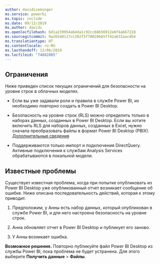 ```yaml
---
author: davidiseminger
ms.service: powerbi
ms.topic: include
ms.date: 09/13/2019
ms.author: davidi
ms.openlocfilehash: 6d1a239954a64da1c92cc68b56912e6f4ab67228
ms.sourcegitcommit: 9a265d8117cc202f5f700286b5ff42a631aacdb4
ms.translationtype: HT
ms.contentlocale: ru-RU
ms.lasthandoff: 12/06/2019
ms.locfileid: "74882805"
---
```

## <a name="limitations"></a>Ограничения

Ниже приведен список текущих ограничений для безопасности на уровне строк в облачных моделях.

* Если вы уже задавали роли и правила в службе Power BI, их необходимо повторно создать в Power BI Desktop.

* Безопасность на уровне строк (RLS) можно определить только в наборах данных, созданных в Power BI Desktop. Если вы хотите включить RLS для наборов данных, созданных в Excel, нужно сначала преобразовать файлы в формат Power BI Desktop (PBIX). [Дополнительные сведения](../desktop-import-excel-workbooks.md)

* Поддерживаются только импорт и подключения DirectQuery. Активные подключения к службам Analysis Services обрабатываются в локальной модели.

## <a name="known-issues"></a>Известные проблемы

Существует известная проблема, когда при попытке опубликовать из Power BI Desktop уже опубликованный отчет возникает сообщение об ошибке. Ниже описана последовательность действий, которая к этому приводит.

1. Предположим, у Анны есть набор данных, который опубликован в службе Power BI, и для него настроена безопасность на уровне строк.

1. Анна обновляет отчет в Power BI Desktop и публикует его заново.

1. У Анны возникает ошибка.

**Возможное решение.** Повторно публикуйте файл Power BI Desktop из службы Power BI, пока проблема не будет устранена. Для этого выберите **Получить данные** > **Файлы**.

